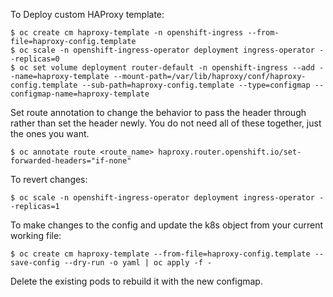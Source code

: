 To Deploy custom HAProxy template:

```
$ oc create cm haproxy-template -n openshift-ingress --from-file=haproxy-config.template  
$ oc scale -n openshift-ingress-operator deployment ingress-operator --replicas=0
$ oc set volume deployment router-default -n openshift-ingress --add --name=haproxy-template --mount-path=/var/lib/haproxy/conf/haproxy-config.template --sub-path=haproxy-config.template --type=configmap --configmap-name=haproxy-template
```

Set route annotation to change the behavior to pass the header through rather than set the header newly.  You do not need all of these together, just the ones you want.  

```
$ oc annotate route <route_name> haproxy.router.openshift.io/set-forwarded-headers="if-none"
```

To revert changes:
```
$ oc scale -n openshift-ingress-operator deployment ingress-operator --replicas=1
```

To make changes to the config and update the k8s object from your current working file:

```
$ oc create cm haproxy-template --from-file=haproxy-config.template --save-config --dry-run -o yaml | oc apply -f -
```

Delete the existing pods to rebuild it with the new configmap.
